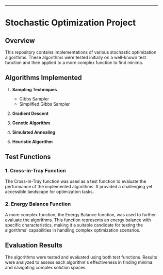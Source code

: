 

---

# Stochastic Optimization Project

## Overview

This repository contains implementations of various stochastic optimization algorithms. These algorithms were tested initially on a well-known test function and then applied to a more complex function to find minima.

## Algorithms Implemented

1. **Sampling Techniques**
   - Gibbs Sampler
   - Simplified Gibbs Sampler

2. **Gradient Descent**

3. **Genetic Algorithm**

4. **Simulated Annealing**

5. **Heuristic Algorithm**

## Test Functions

### 1. Cross-in-Tray Function

The Cross-in-Tray function was used as a test function to evaluate the performance of the implemented algorithms. It provided a challenging yet accessible landscape for optimization tasks.

### 2. Energy Balance Function

A more complex function, the Energy Balance function, was used to further evaluate the algorithms. This function represents an energy balance with specific characteristics, making it a suitable candidate for testing the algorithms' capabilities in handling complex optimization scenarios.

## Evaluation Results

The algorithms were tested and evaluated using both test functions. Results were analyzed to assess each algorithm's effectiveness in finding minima and navigating complex solution spaces.

